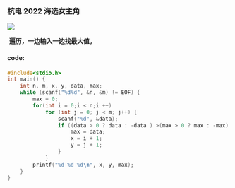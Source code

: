 ### 杭电 2022 海选女主角

![](https://wcowboy-1258563652.cos.ap-chengdu.myqcloud.com/img/2022%20%E6%B5%B7%E9%80%89%E5%A5%B3%E4%B8%BB%E8%A7%92.png)

​	**遍历，一边输入一边找最大值。**

#### code:

```c
#include<stdio.h>
int main() {
	int n, m, x, y, data, max;
	while (scanf("%d%d", &n, &m) != EOF) {
		max = 0;
		for(int i = 0;i < n;i ++)
			for (int j = 0; j < m; j++) {
				scanf("%d", &data);
				if ((data > 0 ? data : -data ) >(max > 0 ? max : -max) ) {
					max = data;
					x = i + 1;
					y = j + 1;
				}
			}
		printf("%d %d %d\n", x, y, max);
	}
}
```



